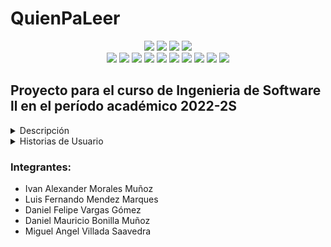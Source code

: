 # QuienPaLeer

<p align="center">
    <span>
    <img src="https://img.shields.io/badge/MongoDB-4EA94B?style=for-the-badge&logo=mongodb&logoColor=white"/>
    <img src="https://img.shields.io/badge/Express.js-000000?style=for-the-badge&logo=express&logoColor=white"/>
    <img src="https://img.shields.io/badge/React-20232A?style=for-the-badge&logo=react&logoColor=61DAFB"/>
    <img src="https://img.shields.io/badge/Node.js-339933?style=for-the-badge&logo=nodedotjs&logoColor=white"/>
   </span> 
   </br>
   <img src="https://img.shields.io/badge/firebase-ffca28?style=for-the-badge&logo=firebase&logoColor=black"/>
   <img src="https://img.shields.io/badge/Bootstrap-563D7C?style=for-the-badge&logo=bootstrap&logoColor=white"/>
   <img src="https://img.shields.io/badge/GitHub-100000?style=for-the-badge&logo=github&logoColor=white"/>
   <img src="https://img.shields.io/badge/Jira-0052CC?style=for-the-badge&logo=Jira&logoColor=white"/>
   <img src="https://img.shields.io/badge/Jest-C21325?style=for-the-badge&logo=jest&logoColor=white"/>
   <img src="https://img.shields.io/badge/JSS-F7DF1E?style=for-the-badge&logo=JSS&logoColor=white"/>
   <img src="https://img.shields.io/badge/HTML5-E34F26?style=for-the-badge&logo=html5&logoColor=white"/>
   <img src="https://img.shields.io/badge/CSS3-1572B6?style=for-the-badge&logo=css3&logoColor=white"/>
   <img src="https://img.shields.io/badge/json-5E5C5C?style=for-the-badge&logo=json&logoColor=white"/>
   <img src="https://img.shields.io/badge/Postman-FF6C37?style=for-the-badge&logo=Postman&logoColor=white"/>
   
</p>

## Proyecto para el curso de Ingenieria de Software ll en el período académico 2022-2S

<details>
  <summary>Descripción</summary>
  <br>
  QuienPa’Leer es una aplicación web que busca establecer un canal de comunicación entre fanáticos de la lectura para la venta/compra, donación e intercambio, opiniones, planificación de eventos, y recomendaciones de libros.
</details>

<details>
  <summary>Historias de Usuario</summary>
  </br>
  <ul>
    <li>Inicio de Sesión<span>:x:</span></li>
    <li>Registro de Usuario<span>:x:</span></li>
    <li>Visualización de Chats<span>:x:</span></li>
    <li>Eliminar Chats<span>:x:</span></li>
    <li>Opinión de Libros<span>:x:</span></li>
    <li>Creación de Eventos<span>:x:</span></li>
    <li>Visualizar Eventos<span>:x:</span></li>
    <li>Publicación Venta de Libros<span>:x:</span></li>
    <li>Visualización Venta de Libros<span>:x:</span></li>
    <li>Publicación Intercambio de Libros<span>:x:</span></li>
    <li>Visualización Intercambio de Libros<span>:x:</span></li>
    <li>Publicación de Recomendación de Libros<span>:x:</span></li>
    <li>Visualizar Recomendación de Libros<span>:x:</span></li>
    <li>Votación Recomendación de Libros<span>:x:</span></li>
    <li>Búsqueda Específica Publicación<span>:x:</span></li>
    <li>Editar Publicación<span>:x:</span></li>
    <li>Visualizar Perfil<span>:x:</span></li>
    <li>Actualizar Perfil<span>:x:</span></li>
    
  </ul>
</details>

### Integrantes:
<ul>
  <li>Ivan Alexander Morales Muñoz</li>
  <li>Luis Fernando Mendez Marques</li>
  <li>Daniel Felipe Vargas Gómez</li>
  <li>Daniel Mauricio Bonilla Muñoz</li>
  <li>Miguel Angel Villada Saavedra</li>
</ul>


